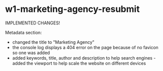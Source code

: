 # w1-marketing-agency-resubmit


IMPLEMENTED CHANGES!

Metadata section:
- changed the title to "Marketing Agency"
- the console log displays a 404 error on the page 
because of no favicon so one was added
- added keywords, title, author and description to help search engines
-added the viewport to help scale the website on different devices
